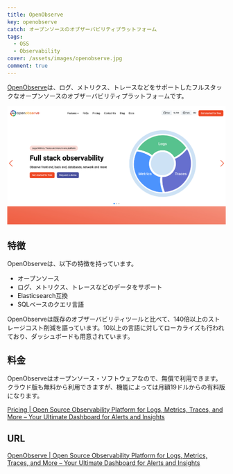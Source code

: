 ```yaml
---
title: OpenObserve
key: openobserve
catch: オープンソースのオブザーバビリティプラットフォーム
tags:
  - OSS
  - Observability
cover: /assets/images/openobserve.jpg
comment: true
---
```


[OpenObserve](https://openobserve.ai/)は、ログ、メトリクス、トレースなどをサポートしたフルスタックなオープンソースのオブザーバビリティプラットフォームです。

[![OpenObserveのWebサイト](/assets/images/openobserve.jpg)](https://openobserve.ai/)

<!--more-->

## 特徴

OpenObserveは、以下の特徴を持っています。

- オープンソース
- ログ、メトリクス、トレースなどのデータをサポート
- Elasticsearch互換
- SQLベースのクエリ言語

OpenObserveは既存のオブザーバビリティツールと比べて、140倍以上のストレージコスト削減を謳っています。10以上の言語に対してローカライズも行われており、ダッシュボードも用意されています。

## 料金

OpenObserveはオープンソース・ソフトウェアなので、無償で利用できます。クラウド版も無料から利用できますが、機能によっては月額19ドルからの有料版になります。

[Pricing \| Open Source Observability Platform for Logs, Metrics, Traces, and More – Your Ultimate Dashboard for Alerts and Insights](https://openobserve.ai/pricing)

## URL

[OpenObserve \| Open Source Observability Platform for Logs, Metrics, Traces, and More – Your Ultimate Dashboard for Alerts and Insights](https://openobserve.ai/)
